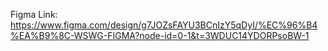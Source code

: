 Figma Link: <br />
https://www.figma.com/design/g7JOZsFAYU3BCnIzY5qDyI/%EC%96%B4%EA%B9%8C-WSWG-FIGMA?node-id=0-1&t=3WDUC14YDORPsoBW-1
<br />
